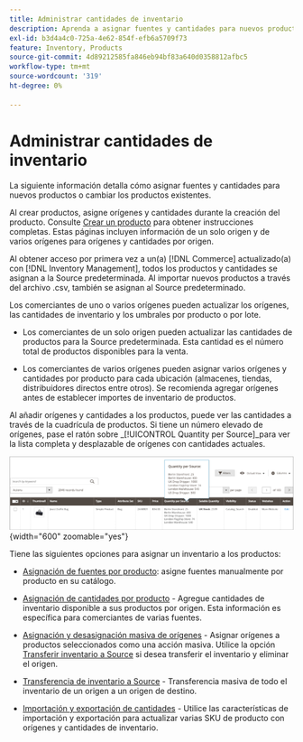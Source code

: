 ```yaml
---
title: Administrar cantidades de inventario
description: Aprenda a asignar fuentes y cantidades para nuevos productos o a cambiar los productos existentes.
exl-id: b3d4a4c0-725a-4e62-854f-efb6a5709f73
feature: Inventory, Products
source-git-commit: 4d89212585fa846eb94bf83a640d0358812afbc5
workflow-type: tm+mt
source-wordcount: '319'
ht-degree: 0%

---
```


# Administrar cantidades de inventario

La siguiente información detalla cómo asignar fuentes y cantidades para nuevos productos o cambiar los productos existentes.

Al crear productos, asigne orígenes y cantidades durante la creación del producto. Consulte [Crear un producto](../catalog/product-create.md) para obtener instrucciones completas. Estas páginas incluyen información de un solo origen y de varios orígenes para orígenes y cantidades por origen.

Al obtener acceso por primera vez a un(a) [!DNL Commerce] actualizado(a) con [!DNL Inventory Management], todos los productos y cantidades se asignan a la Source predeterminada. Al importar nuevos productos a través del archivo .csv, también se asignan al Source predeterminado.

Los comerciantes de uno o varios orígenes pueden actualizar los orígenes, las cantidades de inventario y los umbrales por producto o por lote.

- Los comerciantes de un solo origen pueden actualizar las cantidades de productos para la Source predeterminada. Esta cantidad es el número total de productos disponibles para la venta.

- Los comerciantes de varios orígenes pueden asignar varios orígenes y cantidades por producto para cada ubicación (almacenes, tiendas, distribuidores directos entre otros). Se recomienda agregar orígenes antes de establecer importes de inventario de productos.

Al añadir orígenes y cantidades a los productos, puede ver las cantidades a través de la cuadrícula de productos. Si tiene un número elevado de orígenes, pase el ratón sobre _[!UICONTROL Quantity per Source]_para ver la lista completa y desplazable de orígenes con cantidades actuales.

![Cantidades de productos por origen](assets/inventory-product-quantity.png){width="600" zoomable="yes"}

Tiene las siguientes opciones para asignar un inventario a los productos:

- [Asignación de fuentes por producto](sources-assign-per-product.md): asigne fuentes manualmente por producto en su catálogo.

- [Asignación de cantidades por producto](quantities-assign-per-product.md) - Agregue cantidades de inventario disponible a sus productos por origen. Esta información es específica para comerciantes de varias fuentes.

- [Asignación y desasignación masiva de orígenes](bulk-assignment.md) - Asignar orígenes a productos seleccionados como una acción masiva. Utilice la opción [Transferir inventario a Source](inventory-transfer.md) si desea transferir el inventario y eliminar el origen.

- [Transferencia de inventario a Source](inventory-transfer.md) - Transferencia masiva de todo el inventario de un origen a un origen de destino.

- [Importación y exportación de cantidades](inventory-import-export.md) - Utilice las características de importación y exportación para actualizar varias SKU de producto con orígenes y cantidades de inventario.
